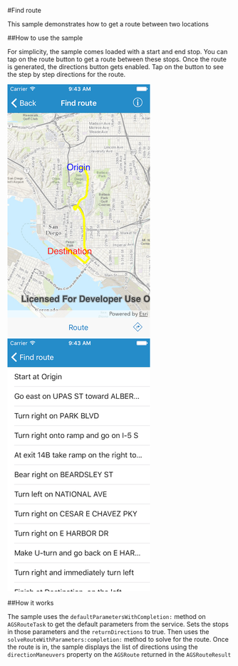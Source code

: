 #Find route

This sample demonstrates how to get a route between two locations


##How to use the sample

For simplicity, the sample comes loaded with a start and end stop. You can tap on the route button to get a route between these stops. Once the route is generated, the directions button gets enabled. Tap on the button to see the step by step directions for the route.


![](image1.png)
![](image2.png)


##How it works

The sample uses the `defaultParametersWithCompletion:` method on `AGSRouteTask` to get the default parameters from the service. Sets the stops in those parameters and the `returnDirections` to true. Then uses the `solveRouteWithParameters:completion:` method to solve for the route. Once the route is in, the sample displays the list of directions using the `directionManeuvers` property on the `AGSRoute` returned in the `AGSRouteResult`



